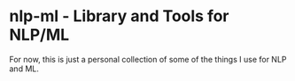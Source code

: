 # nlp-ml - Library and Tools for NLP/ML

For now, this is just a personal collection of some of the things I use for NLP and ML.


